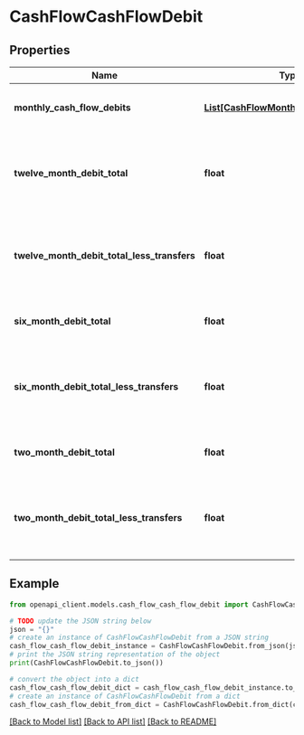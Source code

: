 # CashFlowCashFlowDebit


## Properties

Name | Type | Description | Notes
------------ | ------------- | ------------- | -------------
**monthly_cash_flow_debits** | [**List[CashFlowMonthlycashflowDebits]**](CashFlowMonthlycashflowDebits.md) | List of attributes for each month | 
**twelve_month_debit_total** | **float** | Sum of all monthly debit transactions for each month by account | [optional] 
**twelve_month_debit_total_less_transfers** | **float** | Sum of all monthly debit transactions without transfers for the account | [optional] 
**six_month_debit_total** | **float** | Six month sum of all debit transactions | [optional] 
**six_month_debit_total_less_transfers** | **float** | Six month sum of all debit transactions without transfers for the account | [optional] 
**two_month_debit_total** | **float** | Two month sum of all debit transactions | [optional] 
**two_month_debit_total_less_transfers** | **float** | Two month sum of all debit transactions without transfers for the account | [optional] 

## Example

```python
from openapi_client.models.cash_flow_cash_flow_debit import CashFlowCashFlowDebit

# TODO update the JSON string below
json = "{}"
# create an instance of CashFlowCashFlowDebit from a JSON string
cash_flow_cash_flow_debit_instance = CashFlowCashFlowDebit.from_json(json)
# print the JSON string representation of the object
print(CashFlowCashFlowDebit.to_json())

# convert the object into a dict
cash_flow_cash_flow_debit_dict = cash_flow_cash_flow_debit_instance.to_dict()
# create an instance of CashFlowCashFlowDebit from a dict
cash_flow_cash_flow_debit_from_dict = CashFlowCashFlowDebit.from_dict(cash_flow_cash_flow_debit_dict)
```
[[Back to Model list]](../README.md#documentation-for-models) [[Back to API list]](../README.md#documentation-for-api-endpoints) [[Back to README]](../README.md)


